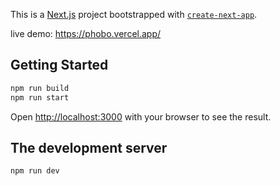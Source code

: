 This is a [Next.js](https://nextjs.org/) project bootstrapped with [`create-next-app`](https://github.com/vercel/next.js/tree/canary/packages/create-next-app).

live demo: https://phobo.vercel.app/

## Getting Started

```bash
npm run build
npm run start
```

Open [http://localhost:3000](http://localhost:3000) with your browser to see the result.

## The development server

```bash
npm run dev
```
